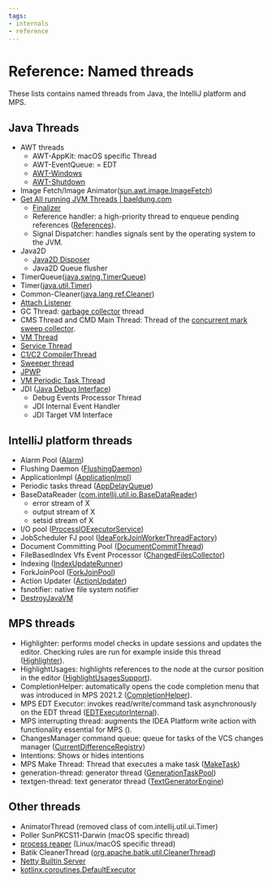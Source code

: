 ```yaml
---
tags:
- internals
- reference
---
```


# Reference: Named threads

These lists contains named threads from Java, the IntelliJ platform and MPS.

## Java Threads

- AWT threads
    - AWT-AppKit: macOS specific Thread
    - AWT-EventQueue: = EDT
    - [AWT-Windows](https://stackoverflow.com/a/21597955/16577108)
    - [AWT-Shutdown](http://srcrr.com/java/oracle/openjdk/6/reference/sun/awt/AWTAutoShutdown.html)
- Image Fetch/Image Animator([sun.awt.image.ImageFetch](https://github.com/openjdk/jdk/blob/6765f902505fbdd02f25b599f942437cd805cad1/src/java.desktop/share/classes/sun/awt/image/ImageFetcher.java#L32))
- [Get All running JVM Threads | baeldung.com](https://www.baeldung.com/java-get-all-threads)
    - [Finalizer](https://www.baeldung.com/java-finalize)
    - Reference handler: a high-priority thread to enqueue pending references ([References](https://docs.oracle.com/en/java/javase/11/docs/api/java.base/java/lang/ref/Reference.html)).
    - Signal Dispatcher: handles signals sent by the operating system to the JVM.
- Java2D
    - [Java2D Disposer](https://stackoverflow.com/a/7959447/16577108jav)
    - Java2D Queue flusher
- TimerQueue([java.swing.TimerQueue](https://resources.mpi-inf.mpg.de/d5/teaching/ss05/is05/javadoc/javax/swing/TimerQueue.html))
- Timer([java.util.Timer](https://docs.oracle.com/en/java/javase/11/docs/api/java.base/java/util/Timer.html))
- Common-Cleaner([java.lang.ref.Cleaner](https://docs.oracle.com/en/java/javase/11/docs/api/java.base/java/lang/ref/Cleaner.html))
- [Attach Listener](https://stackoverflow.com/a/8251753/16577108)
- GC Thread: [garbage collector](https://www.baeldung.com/jvm-garbage-collectors) thread
- CMS Thread and CMD Main Thread: Thread of the [concurrent mark sweep collector](https://docs.oracle.com/javase/8/docs/technotes/guides/vm/gctuning/cms.html).
- [VM Thread](https://stackoverflow.com/a/50774669/16577108)
- [Service Thread](https://stackoverflow.com/a/65227754/16577108)
- [C1/C2 CompilerThread](https://dzone.com/articles/jvm-c1-c2-compiler-thread-high-cpu-consumption)
- [Sweeper thread](https://stackoverflow.com/questions/55666827/what-are-threads-i-e-lightweight-processes-named-java-created-for#:~:text=Sweeper%20thread%20cleans%20up%20obsolete,runs%20cleaning%20actions%20of%20java)
- [JPWP](https://docs.oracle.com/javase/8/docs/technotes/guides/troubleshoot/introclientissues005.html)
- [VM Periodic Task Thread](https://stackoverflow.com/a/5259870/16577108)
- JDI ([Java Debug Interface](https://www.baeldung.com/java-debug-interface))
    - Debug Events Processor Thread
    - JDI Internal Event Handler
    - JDI Target VM Interface

## IntelliJ platform threads

- Alarm Pool ([Alarm](https://github.com/JetBrains/intellij-community/blob/4ca3ccd49776e9a298773fcf26f6cb4a10afc06c/platform/ide-core/src/com/intellij/util/Alarm.java#L32))
- Flushing Daemon ([FlushingDaemon](https://github.com/JetBrains/intellij-community/blob/master/platform/ide-core-impl/src/com/intellij/util/FlushingDaemon.java))
- ApplicationImpl ([ApplicationImpl](https://github.com/JetBrains/intellij-community/blob/79bf4b1ae08162fb2154fd0d058d8a8e31fa23a2/platform/core-api/src/com/intellij/openapi/application/Application.java#L20))
- Periodic tasks thread ([AppDelayQueue](https://github.com/JetBrains/intellij-community/blob/4ca3ccd49776e9a298773fcf26f6cb4a10afc06c/platform/util/src/com/intellij/util/concurrency/AppDelayQueue.java#L14))
- BaseDataReader ([com.intellij.util.io.BaseDataReader](https://github.com/JetBrains/intellij-community/blob/master/platform/util/src/com/intellij/util/io/BaseDataReader.java))
    - error stream of X
    - output stream of X
    - setsid stream of X
- I/O pool ([ProcessIOExecutorService](https://github.com/JetBrains/intellij-community/blob/4ca3ccd49776e9a298773fcf26f6cb4a10afc06c/platform/util/src/com/intellij/execution/process/ProcessIOExecutorService.java#L12))
- JobScheduler FJ pool ([IdeaForkJoinWorkerThreadFactory](https://github.com/JetBrains/intellij-community/blob/master/platform/boot/src/com/intellij/concurrency/IdeaForkJoinWorkerThreadFactory.java))
- Document Committing Pool ([DocumentCommitThread](https://github.com/JetBrains/intellij-community/blob/master/platform/core-impl/src/com/intellij/psi/impl/DocumentCommitThread.java))
- FileBasedIndex Vfs Event Processor ([ChangedFilesCollector](https://github.com/JetBrains/intellij-community/blob/master/platform/lang-impl/src/com/intellij/util/indexing/events/ChangedFilesCollector.java))
- Indexing ([IndexUpdateRunner](https://github.com/JetBrains/intellij-community/blob/master/platform/lang-impl/src/com/intellij/util/indexing/contentQueue/IndexUpdateRunner.java))
- ForkJoinPool ([ForkJoinPool](https://docs.oracle.com/en/java/javase/11/docs/api/java.base/java/util/concurrent/ForkJoinPool.html))
- Action Updater ([ActionUpdater](https://github.com/JetBrains/intellij-community/blob/master/platform/platform-impl/src/com/intellij/openapi/actionSystem/impl/ActionUpdater.java))
- fsnotifier: native file system notifier
- [DestroyJavaVM](https://stackoverflow.com/a/61063914/16577108)

## MPS threads

- Highlighter: performs model checks in update sessions and updates the editor. Checking rules are run for example inside this thread ([Highlighter](https://github.com/JetBrains/MPS/blob/master/editor/editor-runtime/source/jetbrains/mps/nodeEditor/Highlighter.java)).
- HighlightUsages: highlights references to the node at the cursor position in the editor ([HighlightUsagesSupport](https://github.com/JetBrains/MPS/blob/master/editor/editor-runtime/source_gen/jetbrains/mps/editor/runtime/HighlightUsagesSupport.java)).
- CompletionHelper: automatically opens the code completion menu that was introduced in MPS 2021.2 ([CompletionHelper](https://github.com/JetBrains/MPS/blob/master/editor/editor-runtime/source/jetbrains/mps/nodeEditor/cellMenu/CompletionHelper.java)).
- MPS EDT Executor: invokes read/write/command task asynchronously on the EDT thread ([EDTExecutorInternal](https://github.com/JetBrains/MPS/blob/master/workbench/mps-platform/source/jetbrains/mps/smodel/EDTExecutorInternal.java)).
- MPS interrupting thread: augments the IDEA Platform write action with functionality essential for MPS ([](https://github.com/JetBrains/MPS/blob/master/workbench/mps-platform/source/jetbrains/mps/smodel/TryRunPlatformWriteHelper.java)).
- ChangesManager command queue: queue for tasks of the VCS changes manager ([CurrentDifferenceRegistry](https://github.com/JetBrains/MPS/blob/master/plugins/mps-vcs/vcs-platform/solutions/jetbrains.mps.ide.vcs.platform/source_gen/jetbrains/mps/vcs/changesmanager/CurrentDifferenceRegistry.java))
- Intentions: Shows or hides intentions
- MPS Make Thread: Thread that executes a make task ([MakeTask](https://github.com/JetBrains/MPS/blob/master/workbench/mps-platform/jetbrains.mps.ide.platform/source_gen/jetbrains/mps/ide/make/MakeTask.java))
- generation-thread: generator thread ([GenerationTaskPool](https://github.com/JetBrains/MPS/blob/master/core/generator/source/jetbrains/mps/generator/impl/GenerationTaskPool.java))
- textgen-thread: text generator thread ([TextGeneratorEngine](https://github.com/JetBrains/MPS/blob/76b099c00163c96001d9a1f75c4ae7f59a10e8a4/core/textgen/source/jetbrains/mps/text/TextGeneratorEngine.java#L50))

## Other threads

- AnimatorThread (removed class of com.intellij.util.ui.Timer)
- Poller SunPKCS11-Darwin (macOS specific thread)
- [process reaper](https://stackoverflow.com/a/3836230/16577108) (Linux/macOS specific thread)
- Batik CleanerThread ([org.apache.batik.util.CleanerThread](https://xmlgraphics.apache.org/batik/javadoc/org/apache/batik/util/CleanerThread.html))
- [Netty Builtin Server](https://www.jetbrains.com/help/idea/php-built-in-web-server.html)
- [kotlinx.coroutines.DefaultExecutor](https://reflectoring.io/understanding-kotlin-coroutines-tutorial/)